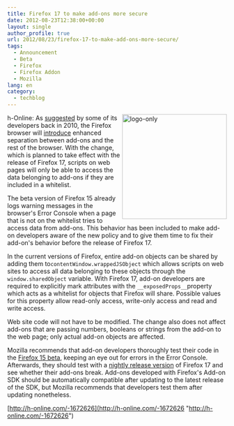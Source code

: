 ```yaml
---
title: Firefox 17 to make add-ons more secure
date: 2012-08-23T12:38:00+00:00
layout: single
author_profile: true
url: 2012/08/23/firefox-17-to-make-add-ons-more-secure/
tags:
  - Announcement
  - Beta
  - Firefox
  - Firefox Addon
  - Mozilla
lang: en
category: 
  - techblog
---
```

<a href="http://lh3.ggpht.com/-Bl6QQWRBgLc/UDYd0_TdHUI/AAAAAAAAHH0/E1J8aCHEiBg/s1600-h/logo-only%25255B5%25255D.png" target="_blank"><img title="logo-only" border="0" alt="logo-only" align="right" src="http://lh5.ggpht.com/-lalTDAjyZT4/UDYd4VU9IiI/AAAAAAAAHH8/gHD-JXnWt3w/logo-only_thumb%25255B3%25255D.png?imgmax=800" width="240" height="240" /></a>h-Online: As [suggested](https://bugzilla.mozilla.org/show_bug.cgi?id=553102) by some of its developers back in 2010, the Firefox browser will [introduce](https://blog.mozilla.org/addons/2012/08/20/exposing-objects-to-content-safely/) enhanced separation between add-ons and the rest of the browser. With the change, which is planned to take effect with the release of Firefox 17, scripts on web pages will only be able to access the data belonging to add-ons if they are included in a whitelist. 

The beta version of Firefox 15 already logs warning messages in the browser's Error Console when a page that is not on the whitelist tries to access data from add-ons. This behavior has been included to make add-on developers aware of the new policy and to give them time to fix their add-on's behavior before the release of Firefox 17. 

In the current versions of Firefox, entire add-on objects can be shared by adding them to`contentWindow.wrappedJSObject` which allows scripts on web sites to access all data belonging to these objects through the `window.sharedObject` variable. With Firefox 17, add-on developers are required to explicitly mark attributes with the `__exposedProps__`property which acts as a whitelist for objects that Firefox will share. Possible values for this property allow read-only access, write-only access and read and write access. 

Web site code will not have to be modified. The change also does not affect add-ons that are passing numbers, booleans or strings from the add-on to the web page; only actual add-on objects are affected. 

Mozilla recommends that add-on developers thoroughly test their code in the [Firefox 15 beta](http://www.mozilla.org/en-US/firefox/channel/), keeping an eye out for errors in the Error Console. Afterwards, they should test with a [nightly release version](http://nightly.mozilla.org/) of Firefox 17 and see whether their add-ons break. Add-ons developed with Firefox's Add-on SDK should be automatically compatible after updating to the latest release of the SDK, but Mozilla recommends that developers test them after updating nonetheless. 

[http://h-online.com/-1672626](http://h-online.com/-1672626 "http://h-online.com/-1672626")